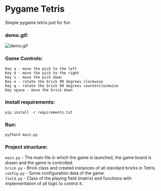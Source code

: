 # Pygame Tetris

Simple pygame tetris just for fun

### demo.gif:
![demo.gif](https://github.com/michael-bill/pygame-tetris/blob/main/demo.gif)

### Game Controls:

    Key a - move the pick to the left
    Key d - move the pick to the right
    Key s - move the pick down
    Key e - rotate the brick 90 degrees clockwise
    Key q - rotate the brick 90 degrees counterclockwise
    Key space - move the brick down

### Install requirements:
```
pip install -r requirements.txt
```

### Run:
```
python3 main.py
```

### Project structure:
``main.py`` - The main file in which the game is launched, the game board is drawn and the game is controlled.<br/>
``brick.py`` - Brick class and created instances of all standard bricks in Tetris.<br/>
``config.py`` - Some configuration data of the game.<br/>
``field.py`` - Class of the playing field (matrix) and functions with implementation of all logic to control it.<br/>